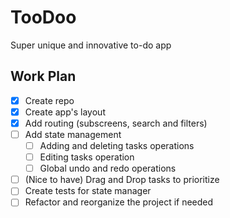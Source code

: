 # TooDoo

Super unique and innovative to-do app

## Work Plan

- [x] Create repo
- [x] Create app's layout
- [x] Add routing (subscreens, search and filters)
- [ ] Add state management
  - [ ] Adding and deleting tasks operations
  - [ ] Editing tasks operation
  - [ ] Global undo and redo operations
- [ ] (Nice to have) Drag and Drop tasks to prioritize
- [ ] Create tests for state manager
- [ ] Refactor and reorganize the project if needed
